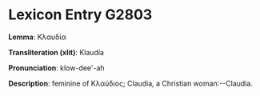 # Lexicon Entry G2803

**Lemma**: Κλαυδία

**Transliteration (xlit)**: Klaudía

**Pronunciation**: klow-dee'-ah

**Description**:
feminine of Κλαύδιος; Claudia, a Christian woman:--Claudia.
